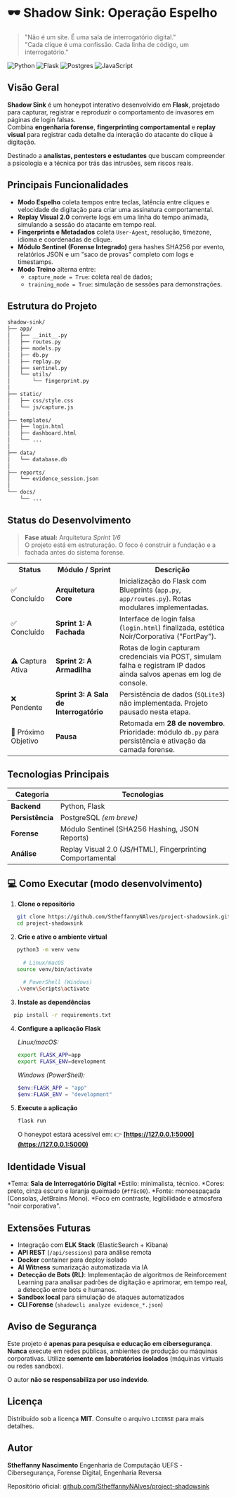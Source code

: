 # 🕶️ Shadow Sink: Operação Espelho

> "Não é um site. É uma sala de interrogatório digital."  
> "Cada clique é uma confissão. Cada linha de código, um interrogatório."

![Python](https://img.shields.io/badge/python-3.9%2B-blue.svg?style=for-the-badge&logo=python&logoColor=white)
![Flask](https://img.shields.io/badge/flask-000000.svg?style=for-the-badge&logo=flask&logoColor=white)
![Postgres](https://img.shields.io/badge/postgres-%23316192.svg?style=for-the-badge&logo=postgresql&logoColor=white)
![JavaScript](https://img.shields.io/badge/javascript-323330.svg?style=for-the-badge&logo=javascript&logoColor=F7DF1E)

## Visão Geral

**Shadow Sink** é um honeypot interativo desenvolvido em **Flask**, projetado para capturar, registrar e reproduzir o comportamento de invasores em páginas de login falsas.  
Combina **engenharia forense**, **fingerprinting comportamental** e **replay visual** para registrar cada detalhe da interação do atacante do clique à digitação.

Destinado a **analistas, pentesters e estudantes** que buscam compreender a psicologia e a técnica por trás das intrusões, sem riscos reais.

## Principais Funcionalidades

- **Modo Espelho** coleta tempos entre teclas, latência entre cliques e velocidade de digitação para criar uma assinatura comportamental.  
- **Replay Visual 2.0** converte logs em uma linha do tempo animada, simulando a sessão do atacante em tempo real.  
- **Fingerprints e Metadados** coleta `User-Agent`, resolução, timezone, idioma e coordenadas de clique.  
- **Módulo Sentinel (Forense Integrado)** gera hashes SHA256 por evento, relatórios JSON e um "saco de provas" completo com logs e timestamps.  
- **Modo Treino** alterna entre:
  - `capture_mode = True`: coleta real de dados;
  - `training_mode = True`: simulação de sessões para demonstrações.

## Estrutura do Projeto

```bash
shadow-sink/
├── app/
│   ├── __init__.py
│   ├── routes.py
│   ├── models.py
│   ├── db.py
│   ├── replay.py
│   ├── sentinel.py
│   └── utils/
│       └── fingerprint.py
│
├── static/
│   ├── css/style.css
│   └── js/capture.js
│
├── templates/
│   ├── login.html
│   ├── dashboard.html
│   └── ...
│
├── data/
│   └── database.db
│
├── reports/
│   └── evidence_session.json
│
└── docs/
    └── ...
```

## Status do Desenvolvimento

> **Fase atual:** Arquitetura *Sprint 1/6*  
> O projeto está em estruturação. O foco é construir a fundação e a fachada antes do sistema forense.

<table>
  <tr>
    <th>Status</th>
    <th>Módulo / Sprint</th>
    <th>Descrição</th>
  </tr>
  <tr>
    <td>✅ Concluído</td>
    <td><b>Arquitetura Core</b></td>
    <td>Inicialização do Flask com Blueprints (<code>app.py</code>, <code>app/routes.py</code>). Rotas modulares implementadas.</td>
  </tr>
  <tr>
    <td>✅ Concluído</td>
    <td><b>Sprint 1: A Fachada</b></td>
    <td>Interface de login falsa (<code>login.html</code>) finalizada, estética Noir/Corporativa ("FortPay").</td>
  </tr>
  <tr>
    <td>⚠️ Captura Ativa</td>
    <td><b>Sprint 2: A Armadilha</b></td>
    <td>Rotas de login capturam credenciais via POST, simulam falha e registram IP dados ainda salvos apenas em log de console.</td>
  </tr>
  <tr>
    <td>❌ Pendente</td>
    <td><b>Sprint 3: A Sala de Interrogatório</b></td>
    <td>Persistência de dados (<code>SQLite3</code>) não implementada. Projeto pausado nesta etapa.</td>
  </tr>
  <tr>
    <td>🎯 Próximo Objetivo</td>
    <td><b>Pausa</b></td>
    <td>Retomada em <b>28 de novembro</b>. Prioridade: módulo <code>db.py</code> para persistência e ativação da camada forense.</td>
  </tr>
</table>

## Tecnologias Principais

| Categoria     | Tecnologias |
|----------------|-------------|
| **Backend** | Python, Flask |
| **Persistência** | PostgreSQL *(em breve)* |
| **Forense** | Módulo Sentinel (SHA256 Hashing, JSON Reports) |
| **Análise** | Replay Visual 2.0 (JS/HTML), Fingerprinting Comportamental |

## 💻 Como Executar (modo desenvolvimento)

1. **Clone o repositório**

```bash
   git clone https://github.com/StheffannyNAlves/project-shadowsink.git
   cd project-shadowsink
```

2. **Crie e ative o ambiente virtual**

```bash
   python3 -m venv venv
   
     # Linux/macOS
   source venv/bin/activate        
   
     # PowerShell (Windows)
   .\venv\Scripts\activate
```

3. **Instale as dependências**

 ```bash
   pip install -r requirements.txt
```

4. **Configure a aplicação Flask**

   *Linux/macOS:*

   ```bash
   export FLASK_APP=app
   export FLASK_ENV=development
   ```

   *Windows (PowerShell):*

   ```powershell
   $env:FLASK_APP = "app"
   $env:FLASK_ENV = "development"
   ```

5. **Execute a aplicação**

   ```bash
   flask run
   ```

   O honeypot estará acessível em:
   👉 **[https://127.0.0.1:5000](https://127.0.0.1:5000)**

## Identidade Visual

*Tema: **Sala de Interrogatório Digital**
*Estilo: minimalista, técnico.
*Cores: preto, cinza escuro e laranja queimado (`#ff8c00`).
*Fonte: monoespaçada (Consolas, JetBrains Mono).
*Foco em contraste, legibilidade e atmosfera "noir corporativa".

## Extensões Futuras

* Integração com **ELK Stack** (ElasticSearch + Kibana)
* **API REST** (`/api/sessions`) para análise remota
* **Docker** container para deploy isolado
* **AI Witness** sumarização automatizada via IA
* **Detecção de Bots (RL)**: Implementação de algoritmos de Reinforcement Learning para analisar padrões de digitação e aprimorar, em tempo real, a detecção entre bots e humanos.
* **Sandbox local** para simulação de ataques automatizados
* **CLI Forense** (`shadowcli analyze evidence_*.json`)

## Aviso de Segurança

Este projeto é **apenas para pesquisa e educação em cibersegurança**.
**Nunca** execute em redes públicas, ambientes de produção ou máquinas corporativas.
Utilize **somente em laboratórios isolados** (máquinas virtuais ou redes sandbox).

O autor **não se responsabiliza por uso indevido**.

## Licença

Distribuído sob a licença **MIT**.
Consulte o arquivo `LICENSE` para mais detalhes.

## Autor

**Stheffanny Nascimento**
Engenharia de Computação UEFS
-Cibersegurança, Forense Digital, Engenharia Reversa

Repositório oficial: [github.com/StheffannyNAlves/project-shadowsink](#)